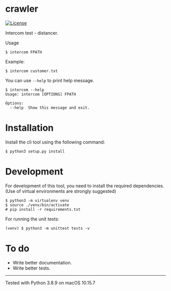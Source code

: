 # **crawler**

[![License](https://img.shields.io/github/license/mashape/apistatus.svg)](https://opensource.org/licenses/mit)

Intercom test - distancer.

Usage
```console
$ intercom FPATH
```

Example:
```console
$ intercom customer.txt
```

You can use `--help` to print help message.
```console
$ intercom --help
Usage: intercom [OPTIONS] FPATH

Options:
  --help  Show this message and exit.
```

# Installation
Install the cli tool using the following command:

```console
$ python3 setup.py install
```

# Development

For development of this tool, you need to install the required dependencies. (Use of virtual environments are strongly suggested)

```console
$ python3 -m virtualenv venv
$ source ./venv/bin/activate
# pip install -r requirements.txt
```

For running the unit tests:
```console
(venv) $ python3 -m unittest tests -v
```

# To do
- Write better documentation.
- Write better tests.

***

Tested with Python 3.8.9 on macOS 10.15.7